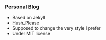 ### Personal Blog

* Based on Jekyll
* [Hush_Please](http://blog.hhhhhhhhhhhush.xyz/)
* Supposed to change the very style I prefer
* Under MIT license
